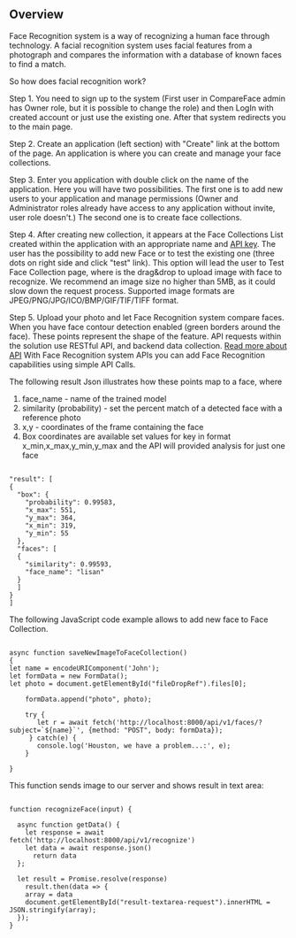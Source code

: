 ## Overview

Face Recognition system is a way of recognizing a human face through technology. A facial recognition system uses facial features from a photograph and compares the information with a database of known faces to find a match.

So how does facial recognition work?

Step 1. You need to sign up to the system (First user in CompareFace admin has Owner role, but it is possible to change the role) and then LogIn with created account or just use the existing one. After that system redirects you to the main page.

Step 2. Create an application (left section) with "Create" link at the bottom of the page. An application is where you can create and manage your face collections.

Step 3. Enter you application with double click on the name of the application. Here you will have two possibilities. The first one is to add new users to your application and manage permissions (Owner and Administrator roles already have access to any application without invite, user role doesn't.) The second one is to create face collections.

Step 4. After creating new collection, it appears at the Face Collections List created within the application with an appropriate name and [API key](#api-key). The user has the possibility to add new Face or to test the existing one (three dots on right side and click "test" link). This option will lead the user to Test Face Collection page, where is the drag&drop to upload image with face to recognize. We recommend an image size no higher than 5MB, as it could slow down the request process. Supported image formats are JPEG/PNG/JPG/ICO/BMP/GIF/TIF/TIFF format.

Step 5. Upload your photo and let Face Recognition system compare faces. When you have face contour detection enabled (green borders around the face). These points represent the shape of the feature. API requests within the solution use RESTful API, and backend data collection. [Read more about API](./README.md) With Face Recognition system APIs you can add Face Recognition capabilities using simple API Calls.

The following result Json illustrates how these points map to a face, where

1. face_name - name of the trained model
2. similarity (probability) - set the percent match of a detected face with a reference photo
3. x,y - coordinates of the frame containing the face
4. Box coordinates are available set values for key in format x_min,x_max,y_min,y_max and the API will provided analysis for just one face

```

"result": [
{
  "box": {
    "probability": 0.99583,
    "x_max": 551,
    "y_max": 364,
    "x_min": 319,
    "y_min": 55
  },
  "faces": [
  {
    "similarity": 0.99593,
    "face_name": "lisan"
  }
  ]
}
]
```

The following JavaScript code example allows to add new face to Face Collection.

```

async function saveNewImageToFaceCollection()
{
let name = encodeURIComponent('John');
let formData = new FormData();
let photo = document.getElementById("fileDropRef").files[0];

    formData.append("photo", photo);

    try {
       let r = await fetch('http://localhost:8000/api/v1/faces/?subject=`${name}`', {method: "POST", body: formData});
     } catch(e) {
       console.log('Houston, we have a problem...:', e);
    }

}

```

This function sends image to our server and shows result in text area:

```

function recognizeFace(input) {

  async function getData() {
    let response = await fetch('http://localhost:8000/api/v1/recognize')
    let data = await response.json()
      return data
  };

  let result = Promise.resolve(response)
    result.then(data => {
    array = data
    document.getElementById("result-textarea-request").innerHTML = JSON.stringify(array);
  });
}

```
